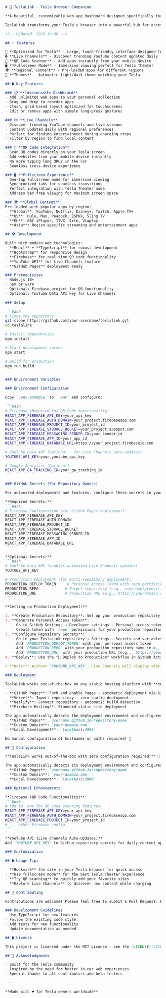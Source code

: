````markdown
# 🚗 TeslaLink - Tesla Browser Companion

**A beautiful, customizable web app dashboard designed specifically for Tesla touchscreens.**

TeslaLink transforms your Tesla's browser into a powerful hub for accessing your favorite websites and discovering trending content. With features like Live Channels, QR code scanning, and fullscreen mode, it's the perfect companion for Tesla owners.

<!-- Updated: 2025-10-06 -->

## ✨ Features

🎯 **Optimized for Tesla** - Large, touch-friendly interface designed for in-car use  
� **Live Channels** - Discover trending YouTube content updated daily  
📱 **QR Code Scanner** - Add apps instantly from your mobile device  
🖥️ **Fullscreen Mode** - Immersive viewing perfect for Tesla Theater  
🌍 **Regional Content** - Pre-loaded apps for different regions  
🎨 **Themes** - Automatic light/dark theme matching your Tesla  

## � Key Features

### 📋 **Customizable Dashboard**
- Add unlimited web apps to your personal collection
- Drag and drop to reorder apps
- Clean, grid-based layout optimized for touchscreens
- Edit or remove apps with simple long-press gestures

### 📺 **Live Channels**
- Discover trending YouTube channels and live streams
- Content updated daily with regional preferences
- Perfect for finding entertainment during charging stops
- Filter by region to find local content

### 📱 **QR Code Integration**
- Scan QR codes directly on your Tesla screen
- Add websites from your mobile device instantly
- No more typing long URLs in the car
- Seamless cross-device experience

### 🖥️ **Fullscreen Experience**
- One-tap fullscreen mode for immersive viewing
- Synchronized tabs for seamless transitions
- Perfect integration with Tesla Theater mode
- Address bar-free viewing for maximum screen space

### 🌍 **Global Content**
Pre-loaded with popular apps by region:
- **Global**: YouTube, Netflix, Disney+, Twitch, Apple TV+
- **US**: Hulu, Max, Peacock, ESPN+, Sling TV
- **EU**: BBC iPlayer, ITVX, Arte, Viaplay
- **Asia**: Region-specific streaming and entertainment apps

## 🛠️ Development

Built with modern web technologies:
- **React** + **TypeScript** for robust development
- **Bootstrap** for responsive design
- **Firebase** for real-time QR code functionality
- **YouTube API** for Live Channels feature
- **GitHub Pages** deployment ready

### Prerequisites
- Node.js 18+
- npm or yarn
- Optional: Firebase project for QR functionality
- Optional: YouTube Data API key for Live Channels

### Setup

```bash
# Clone the repository
git clone https://github.com/your-username/teslalink.git
cd teslalink

# Install dependencies
npm install

# Start development server
npm start

# Build for production
npm run build
```

### Environment Variables

### Environment Configuration

Copy `.env.example` to `.env` and configure:

```bash
# Firebase (Required for QR Code functionality)
REACT_APP_FIREBASE_API_KEY=your_api_key
REACT_APP_FIREBASE_AUTH_DOMAIN=your_project.firebaseapp.com
REACT_APP_FIREBASE_PROJECT_ID=your_project_id
REACT_APP_FIREBASE_STORAGE_BUCKET=your_project.appspot.com
REACT_APP_FIREBASE_MESSAGING_SENDER_ID=your_sender_id
REACT_APP_FIREBASE_APP_ID=your_app_id
REACT_APP_FIREBASE_DATABASE_URL=https://your_project.firebaseio.com

# YouTube Data API (Optional - for Live Channels auto-updates)
YOUTUBE_API_KEY=your_youtube_api_key

# Google Analytics (Optional)
REACT_APP_GA_TRACKING_ID=your_ga_tracking_id
```

### GitHub Secrets (For Repository Owners)

For automated deployments and features, configure these secrets in your GitHub repository:

**Required Secrets:**
```bash
# Firebase Configuration (for GitHub Pages deployment)
REACT_APP_FIREBASE_API_KEY
REACT_APP_FIREBASE_AUTH_DOMAIN  
REACT_APP_FIREBASE_PROJECT_ID
REACT_APP_FIREBASE_STORAGE_BUCKET
REACT_APP_FIREBASE_MESSAGING_SENDER_ID
REACT_APP_FIREBASE_APP_ID
REACT_APP_FIREBASE_DATABASE_URL
```

**Optional Secrets:**
```bash
# YouTube Data API (enables automated Live Channels updates)
YOUTUBE_API_KEY

# Production Deployment (for multi-repository deployment)
PRODUCTION_DEPLOY_TOKEN     # Personal Access Token with repo permissions
PRODUCTION_REPO            # Target repository (e.g., username/production-repo)
PRODUCTION_URL             # Production URL (e.g., https://yourdomain.com)
```

**Setting up Production Deployment:**

1. **Create Production Repository**: Set up your production repository (e.g., `username/production-site`)
2. **Generate Personal Access Token**: 
   - Go to GitHub Settings → Developer settings → Personal access tokens
   - Create token with `repo` permissions for your production repository
3. **Configure Repository Secrets**:
   - Go to your TeslaLink repository → Settings → Secrets and variables → Actions
   - Add `PRODUCTION_DEPLOY_TOKEN` with your personal access token
   - Add `PRODUCTION_REPO` with your production repository name (e.g., `username/production-site`)
   - Add `PRODUCTION_URL` with your production URL (e.g., `https://yourdomain.com`)
4. **Deploy**: Use the "🚢 Deploy to Production" workflow in GitHub Actions

> **Note**: Without `YOUTUBE_API_KEY`, Live Channels will display static content. The app remains fully functional for all other features.

### Deployment

TeslaLink works out-of-the-box on any static hosting platform with **zero configuration required**:

- **GitHub Pages**: Fork and enable Pages - automatic deployment via GitHub Actions  
- **Vercel**: Import repository - zero-config deployment  
- **Netlify**: Connect repository - automatic build detection  
- **Firebase Hosting**: Standard static site deployment

The app automatically detects the deployment environment and configures URLs appropriately:
- **GitHub Pages**: `username.github.io/repository-name` 
- **Custom Domain**: `your-domain.com`
- **Local Development**: `localhost:3000`

No manual configuration of hostnames or paths required! 🎉

## 🔧 Configuration

**TeslaLink works out-of-the-box with zero configuration required!** 🎉

The app automatically detects its deployment environment and configures all URLs appropriately:
- **GitHub Pages**: `username.github.io/repository-name`
- **Custom Domain**: `your-domain.com` 
- **Local Development**: `localhost:3000`

### Optional Enhancements

**Firebase (QR Code Functionality)**
```bash
# Add to .env for QR code scanning features
REACT_APP_FIREBASE_API_KEY=your_api_key
REACT_APP_FIREBASE_AUTH_DOMAIN=your_project.firebaseapp.com
REACT_APP_FIREBASE_PROJECT_ID=your_project_id
# ... other Firebase config
```

**YouTube API (Live Channels Auto-Updates)**  
Add `YOUTUBE_API_KEY` to GitHub repository secrets for daily content updates.

### Customization

## � Usage Tips

- **Bookmark** the site in your Tesla browser for quick access
- **Use fullscreen mode** for the best Tesla Theater experience
- **Try QR scanning** to quickly add your favorite sites
- **Explore Live Channels** to discover new content while charging

## 🤝 Contributing

Contributions are welcome! Please feel free to submit a Pull Request. For major changes, please open an issue first to discuss what you would like to change.

### Development Guidelines
- Use TypeScript for new features
- Follow the existing code style
- Add tests for new functionality
- Update documentation as needed

## � License

This project is licensed under the MIT License - see the [LICENSE](LICENSE) file for details.

## 🙏 Acknowledgments

- Built for the Tesla community
- Inspired by the need for better in-car web experiences
- Special thanks to all contributors and beta testers

---

**Made with ❤️ for Tesla owners worldwide**
````